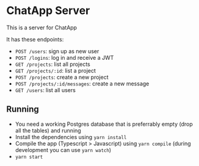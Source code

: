 # ChatApp Server

This is a server for ChatApp

It has these endpoints:

* `POST /users`: sign up as new user
* `POST /logins`: log in and receive a JWT
* `GET /projects`: list all projects
* `GET /projects/:id`: list a project
* `POST /projects`: create a new project
* `POST /projects/:id/messages`: create a new message
* `GET /users`: list all users

## Running

* You need a working Postgres database that is preferrably empty (drop all the tables) and running 
* Install the dependencies using `yarn install`
* Compile the app (Typescript > Javascript) using `yarn compile` (during development you can use `yarn watch`)
* `yarn start`